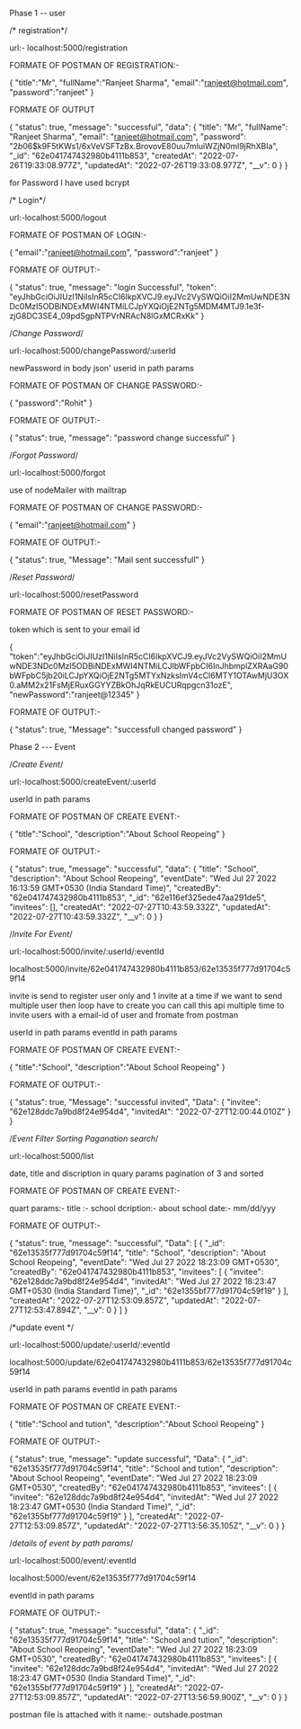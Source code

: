 
Phase 1 -- user

/* registration*/

url:- localhost:5000/registration

FORMATE OF POSTMAN OF REGISTRATION:-

{
    "title":"Mr",
    "fullName":"Ranjeet Sharma",
    "email":"ranjeet@hotmail.com",
    "password":"ranjeet"
}


FORMATE OF OUTPUT

{
    "status": true,
    "message": "successful",
    "data": {
        "title": "Mr",
        "fullName": "Ranjeet Sharma",
        "email": "ranjeet@hotmail.com",
        "password": "$2b$06$k9F5tKWs1/6xVeVSFTzBx.BrovovE80uu7mluiWZjN0ml9jRhXBIa",
        "_id": "62e041747432980b4111b853",
        "createdAt": "2022-07-26T19:33:08.977Z",
        "updatedAt": "2022-07-26T19:33:08.977Z",
        "__v": 0
    }
}


for Password I have used bcrypt






/* Login*/

url:-localhost:5000/logout


FORMATE OF POSTMAN OF LOGIN:-

{
    "email":"ranjeet@hotmail.com",
    "password":"ranjeet"
}

FORMATE OF OUTPUT:-


{
    "status": true,
    "message": "login Successful",
    "token": "eyJhbGciOiJIUzI1NiIsInR5cCI6IkpXVCJ9.eyJVc2VySWQiOiI2MmUwNDE3NDc0MzI5ODBiNDExMWI4NTMiLCJpYXQiOjE2NTg5MDM4MTJ9.1e3f-zjG8DC3SE4_09pdSgpNTPVrNRAcN8lGxMCRxKk"
}









/*Change Password*/

url:-localhost:5000/changePassword/:userId

newPassword in body json'
userid in path params

FORMATE OF POSTMAN OF CHANGE PASSWORD:-

{
    "password":"Rohit"
}


FORMATE OF OUTPUT:-

{
    "status": true,
    "message": "password change successful"
}




/*Forgot Password*/

url:-localhost:5000/forgot

use of nodeMailer with mailtrap 

FORMATE OF POSTMAN OF CHANGE PASSWORD:-

{
    "email":"ranjeet@hotmail.com"
}

FORMATE OF OUTPUT:-

{
    "status": true,
    "Message": "Mail sent successfull"
}






/*Reset Password*/

url:-localhost:5000/resetPassword


FORMATE OF POSTMAN OF RESET PASSWORD:-

token which is sent to your email id

{
    "token":"eyJhbGciOiJIUzI1NiIsInR5cCI6IkpXVCJ9.eyJVc2VySWQiOiI2MmUwNDE3NDc0MzI5ODBiNDExMWI4NTMiLCJlbWFpbCI6InJhbmplZXRAaG90bWFpbC5jb20iLCJpYXQiOjE2NTg5MTYxNzksImV4cCI6MTY1OTAwMjU3OX0.aMM2x21FsMjERuxGGYYZBkOhJqRkEUCURqpgcn31ozE",
    "newPassword":"ranjeet@12345"
}


FORMATE OF OUTPUT:-

{
    "status": true,
    "Message": "successfull changed password"
}




Phase 2 --- Event


/*Create Event*/

url:-localhost:5000/createEvent/:userId

userId in path params


FORMATE OF POSTMAN OF CREATE EVENT:-


{
    "title":"School",
    "description":"About School Reopeing"
}


FORMATE OF OUTPUT:-

{
    "status": true,
    "message": "successful",
    "data": {
        "title": "School",
        "description": "About School Reopeing",
        "eventDate": "Wed Jul 27 2022 16:13:59 GMT+0530 (India Standard Time)",
        "createdBy": "62e041747432980b4111b853",
        "_id": "62e116ef325ede47aa291de5",
        "invitees": [],
        "createdAt": "2022-07-27T10:43:59.332Z",
        "updatedAt": "2022-07-27T10:43:59.332Z",
        "__v": 0
    }
}





/*Invite For Event*/

url:-localhost:5000/invite/:userId/:eventId

localhost:5000/invite/62e041747432980b4111b853/62e13535f777d91704c59f14

invite is send to register user only and 1 invite at a time if we want to send multiple user then loop have to create you can call this api multiple time to invite users with a email-id of user and fromate from postman 

userId in path params
eventId in path params


FORMATE OF POSTMAN OF CREATE EVENT:-


{
    "title":"School",
    "description":"About School Reopeing"
}


FORMATE OF OUTPUT:-

{
    "status": true,
    "Message": "successful invited",
    "Data": {
        "invitee": "62e128ddc7a9bd8f24e954d4",
        "invitedAt": "2022-07-27T12:00:44.010Z"
    }
}




/*Event Filter Sorting Paganation search*/

url:-localhost:5000/list

date, title and discription in quary params pagination of 3 and sorted


FORMATE OF POSTMAN OF CREATE EVENT:-

quart params:-
title :- school
dcription:- about school
date:- mm/dd/yyy


FORMATE OF OUTPUT:-

{
    "status": true,
    "message": "successful",
    "Data": [
        {
            "_id": "62e13535f777d91704c59f14",
            "title": "School",
            "description": "About School Reopeing",
            "eventDate": "Wed Jul 27 2022 18:23:09 GMT+0530",
            "createdBy": "62e041747432980b4111b853",
            "invitees": [
                {
                    "invitee": "62e128ddc7a9bd8f24e954d4",
                    "invitedAt": "Wed Jul 27 2022 18:23:47 GMT+0530 (India Standard Time)",
                    "_id": "62e1355bf777d91704c59f19"
                }
            ],
            "createdAt": "2022-07-27T12:53:09.857Z",
            "updatedAt": "2022-07-27T12:53:47.894Z",
            "__v": 0
        }
    ]
}




/*update event */

url:-localhost:5000/update/:userId/:eventId

localhost:5000/update/62e041747432980b4111b853/62e13535f777d91704c59f14

userId in path params
eventId in path params


FORMATE OF POSTMAN OF CREATE EVENT:-

{
    "title":"School and tution",
    "description":"About School Reopeing"
}

FORMATE OF OUTPUT:-

{
    "status": true,
    "message": "update successful",
    "Data": {
        "_id": "62e13535f777d91704c59f14",
        "title": "School and tution",
        "description": "About School Reopeing",
        "eventDate": "Wed Jul 27 2022 18:23:09 GMT+0530",
        "createdBy": "62e041747432980b4111b853",
        "invitees": [
            {
                "invitee": "62e128ddc7a9bd8f24e954d4",
                "invitedAt": "Wed Jul 27 2022 18:23:47 GMT+0530 (India Standard Time)",
                "_id": "62e1355bf777d91704c59f19"
            }
        ],
        "createdAt": "2022-07-27T12:53:09.857Z",
        "updatedAt": "2022-07-27T13:56:35.105Z",
        "__v": 0
    }
}



/*details of event by path params*/


url:-localhost:5000/event/:eventId

localhost:5000/event/62e13535f777d91704c59f14

eventId in path params



FORMATE OF OUTPUT:-

{
    "status": true,
    "message": "successful",
    "data": {
        "_id": "62e13535f777d91704c59f14",
        "title": "School and tution",
        "description": "About School Reopeing",
        "eventDate": "Wed Jul 27 2022 18:23:09 GMT+0530",
        "createdBy": "62e041747432980b4111b853",
        "invitees": [
            {
                "invitee": "62e128ddc7a9bd8f24e954d4",
                "invitedAt": "Wed Jul 27 2022 18:23:47 GMT+0530 (India Standard Time)",
                "_id": "62e1355bf777d91704c59f19"
            }
        ],
        "createdAt": "2022-07-27T12:53:09.857Z",
        "updatedAt": "2022-07-27T13:56:59.900Z",
        "__v": 0
    }
}


postman file is attached with it name:- outshade.postman




